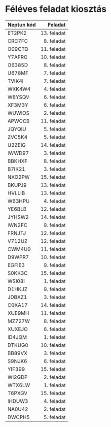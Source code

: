 # Féléves feladat kiosztás

| Neptun kód | Feladat |
| ---------- | ------: |
| ET2PK2 | 13. feladat |
| CRC7FC | 8. feladat  |
| O09CTQ | 11. feladat |
| Y7AFRO | 10. feladat |
| O6385D | 8. feladat  |
| U678MF | 7. feladat  |
| TVIK4I | 7. feladat  |
| WXK4W4 | 4. feladat  |
| W8YSQV | 6. feladat  |
| XF3M3Y | 6. feladat  |
| WUWIOS | 2. feladat  |
| APWCCB | 11. feladat |
| JQYQIU | 5. feladat  |
| ZVC5K4 | 5. feladat  |
| U2ZEIG | 14. feladat |
| IWWD97 | 3. feladat  |
| BBKHXF | 8. feladat  |
| B7IK21 | 3. feladat  |
| NXO2PW | 15. feladat |
| BKUPJ9 | 13. feladat |
| HVLLIB | 13. feladat |
| W63HPU | 4. feladat  |
| YE6BLB | 12. feladat |
| JYHSW2 | 14. feladat |
| IWN2FC | 9. feladat  |
| FRNJTJ | 12. feladat |
| V712UZ | 12. feladat |
| CWM4U0 | 11. feladat |
| D9WPR7 | 10. feladat |
| EGFIE3 | 9. feladat  |
| S0KK3C | 15. feladat |
| WSI08I | 1. feladat  |
| D1HKJZ | 9. feladat  |
| JDBXZ1 | 3. feladat  |
| C0XA17 | 14. feladat |
| XUE9MH | 11. feladat |
| MZ727W | 8. feladat  |
| XUXEJO | 6. feladat  |
| ID4JQM | 1. feladat  |
| DTKUG0 | 10. feladat |
| BB89VX | 3. feladat  |
| S9NJK6 | 6. feladat  |
| YIF399 | 15. feladat |
| WI2GDP | 2. feladat  |
| WTX6LW | 1. feladat  |
| T6PXGV | 15. feladat |
| IHDUW3 | 4. feladat  |
| NA0U42 | 2. feladat  |
| DWCPH5 | 5. feladat  |
